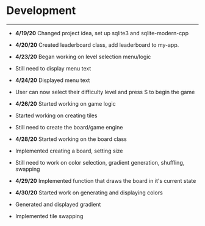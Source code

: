 # Development

---
- **4/19/20** Changed project idea, set up sqlite3 and sqlite-modern-cpp

- **4/20/20** Created leaderboard class, add leaderboard to my-app.

- **4/23/20** Began working on level selection menu/logic
- Still need to display menu text

- **4/24/20** Displayed menu text
- User can now select their difficulty level and press S to begin the game

- **4/26/20** Started working on game logic
- Started working on creating tiles
- Still need to create the board/game engine

- **4/28/20** Started working on the board class
- Implemented creating a board, setting size
- Still need to work on color selection, gradient generation, shuffling, swapping

- **4/29/20** Implemented function that draws the board in it's current state

- **4/30/20** Started work on generating and displaying colors
- Generated and displayed gradient
- Implemented tile swapping